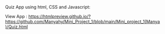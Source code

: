 Quiz App using html, CSS and Javascript:

View App : https://htmlpreview.github.io/?https://github.com/Manyahy/Mini_Project_1/blob/main/Mini_project_1(Manya)/Quiz.html
